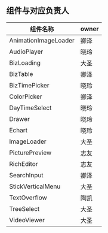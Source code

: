## 组件与对应负责人

|            组件名称         |    owner   |
|            ---             |    ---    |
|    AnimationImageLoader    |    卿泽    |     
|    AudioPlayer             |    晓玲    |
|    BizLoading              |    大圣    |
|    BizTable                |    卿泽    |
|    BizTimePicker           |    晓玲    |
|    ColorPicker             |    卿泽    |
|    DayTimeSelect           |    晓玲    |
|    Drawer                  |    晓玲    |
|    Echart                  |    晓玲    |
|    ImageLoader             |    大圣    |
|    PicturePreview          |    志友    |
|    RichEditor              |    志友    |
|    SearchInput             |    卿泽    |
|    StickVerticalMenu       |    大圣    |
|    TextOverflow            |    陶凯    |
|    TreeSelect              |    大圣    |
|    VideoViewer             |    大圣    |


